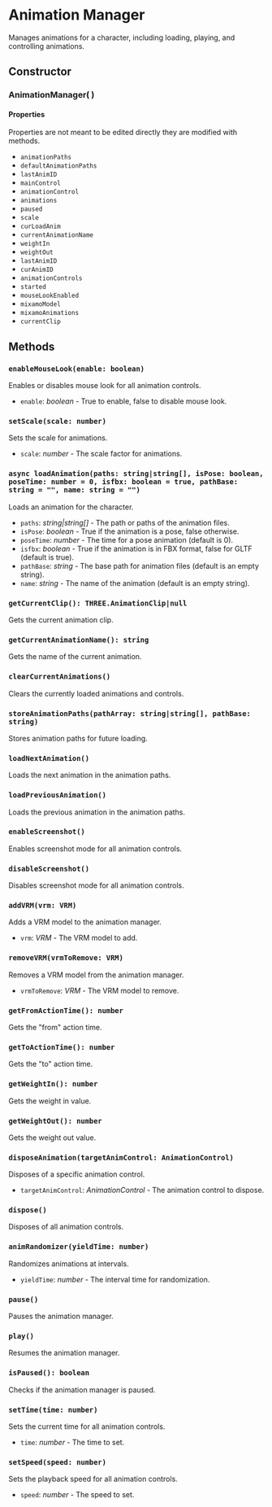 # Animation Manager

Manages animations for a character, including loading, playing, and controlling animations.

## Constructor

### AnimationManager( )


#### Properties

Properties are not meant to be edited directly they are modified with methods.

  - `animationPaths`
  - `defaultAnimationPaths`
  - `lastAnimID`
  - `mainControl`
  - `animationControl`
  - `animations`
  - `paused`
  - `scale`
  - `curLoadAnim`
  - `currentAnimationName`
  - `weightIn`
  - `weightOut`
  - `lastAnimID`
  - `curAnimID`
  - `animationControls`
  - `started`
  - `mouseLookEnabled`
  - `mixamoModel`
  - `mixamoAnimations`
  - `currentClip`

## Methods

### `enableMouseLook(enable: boolean)`

Enables or disables mouse look for all animation controls.

- `enable`: *boolean* - True to enable, false to disable mouse look.

### `setScale(scale: number)`

Sets the scale for animations.

- `scale`: *number* - The scale factor for animations.

### `async loadAnimation(paths: string|string[], isPose: boolean, poseTime: number = 0, isfbx: boolean = true, pathBase: string = "", name: string = "")`

Loads an animation for the character.

- `paths`: *string|string[]* - The path or paths of the animation files.
- `isPose`: *boolean* - True if the animation is a pose, false otherwise.
- `poseTime`: *number* - The time for a pose animation (default is 0).
- `isfbx`: *boolean* - True if the animation is in FBX format, false for GLTF (default is true).
- `pathBase`: *string* - The base path for animation files (default is an empty string).
- `name`: *string* - The name of the animation (default is an empty string).

### `getCurrentClip(): THREE.AnimationClip|null`

Gets the current animation clip.

### `getCurrentAnimationName(): string`

Gets the name of the current animation.

### `clearCurrentAnimations()`

Clears the currently loaded animations and controls.

### `storeAnimationPaths(pathArray: string|string[], pathBase: string)`

Stores animation paths for future loading.

### `loadNextAnimation()`

Loads the next animation in the animation paths.

### `loadPreviousAnimation()`

Loads the previous animation in the animation paths.

### `enableScreenshot()`

Enables screenshot mode for all animation controls.

### `disableScreenshot()`

Disables screenshot mode for all animation controls.

### `addVRM(vrm: VRM)`

Adds a VRM model to the animation manager.

- `vrm`: *VRM* - The VRM model to add.

### `removeVRM(vrmToRemove: VRM)`

Removes a VRM model from the animation manager.

- `vrmToRemove`: *VRM* - The VRM model to remove.

### `getFromActionTime(): number`

Gets the "from" action time.

### `getToActionTime(): number`

Gets the "to" action time.

### `getWeightIn(): number`

Gets the weight in value.

### `getWeightOut(): number`

Gets the weight out value.

### `disposeAnimation(targetAnimControl: AnimationControl)`

Disposes of a specific animation control.

- `targetAnimControl`: *AnimationControl* - The animation control to dispose.

### `dispose()`

Disposes of all animation controls.

### `animRandomizer(yieldTime: number)`

Randomizes animations at intervals.

- `yieldTime`: *number* - The interval time for randomization.

### `pause()`

Pauses the animation manager.

### `play()`

Resumes the animation manager.

### `isPaused(): boolean`

Checks if the animation manager is paused.

### `setTime(time: number)`

Sets the current time for all animation controls.

- `time`: *number* - The time to set.

### `setSpeed(speed: number)`

Sets the playback speed for all animation controls.

- `speed`: *number* - The speed to set.
